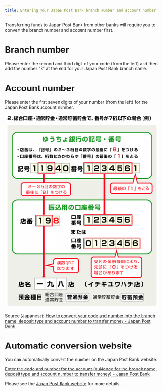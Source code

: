 ```yaml
---
title: Entering your Japan Post Bank branch number and account number
---
```

Transferring funds to Japan Post Bank from other banks will require you to convert the branch number and account number first.

# Branch number

Please enter the second and third digit of your code (from the left) and then add the number "8" at the end for your Japan Post Bank branch name.

# Account number

Please enter the first seven digits of your number (from the left) for the Japan Post Bank account number.

![](./00_7ed6a9942c1a11b15bed1fe99f330b55-812x1024.png)

Source (Japanese): [How to convert your code and number into the branch name, deposit type and account number to transfer money - Japan Post Bank](https://www.jp-bank.japanpost.jp/kojin/sokin/koza/kj_sk_kz_furikomi_ksk.html)

# Automatic conversion website

You can automatically convert the number on the Japan Post Bank website.

[Enter the code and number for the account (guidance for the branch name, deposit type and account number to transfer money) - Japan Post Bank](https://www.jp-bank.japanpost.jp/kojin/sokin/furikomi/kouza/kj_sk_fm_kz_1.html)

Please see the [Japan Post Bank website](https://www.jp-bank.japanpost.jp/) for more details.

